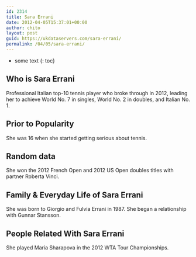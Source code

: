 ```yaml
---
id: 2314
title: Sara Errani
date: 2012-04-05T15:37:01+00:00
author: chito
layout: post
guid: https://ukdataservers.com/sara-errani/
permalink: /04/05/sara-errani/
---
```


* some text
{: toc}
          
          
## Who is  Sara Errani
                  
                  
                  
Professional Italian top-10 tennis player who broke through in 2012, leading her to achieve World No. 7 in singles, World No. 2 in doubles, and Italian No. 1.
                  
                
                
                
## Prior to Popularity 
                  
                  
                  
She was 16 when she started getting serious about tennis.
                  
                
                
                
## Random data 
                  
                  
                  
She won the 2012 French Open and 2012 US Open doubles titles with partner Roberta Vinci.
                  
                
                
                
## Family & Everyday Life of Sara Errani
                  
                  
                  
She was born to Giorgio and Fulvia Errani in 1987. She began a relationship with Gunnar Stansson.
                  
                
                
                
## People Related With  Sara Errani
                  
                  
                  
She played Maria Sharapova in the 2012 WTA Tour Championships.
                  
                
              
            
          
          
          
    
    
  
